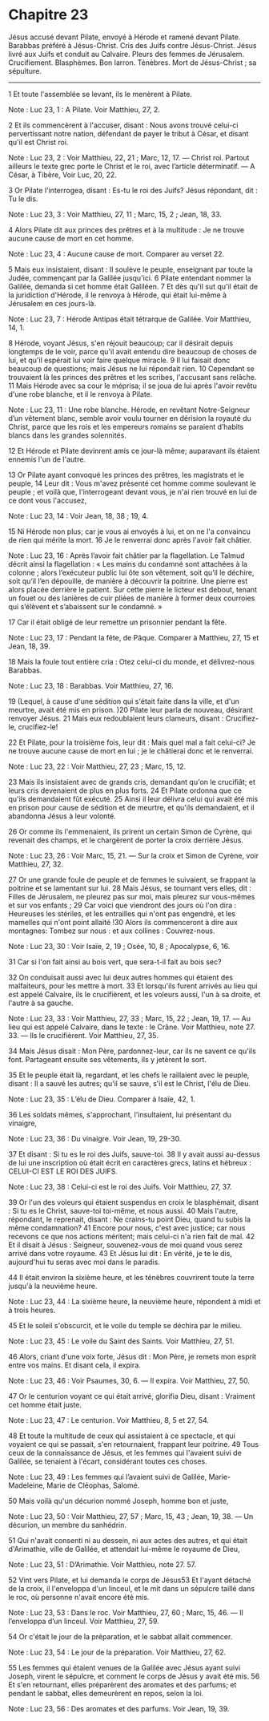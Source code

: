 # Chapitre 23

Jésus accusé devant Pilate, envoyé à Hérode et ramené devant Pilate.
Barabbas préféré à Jésus-Christ.
Cris des Juifs contre Jésus-Christ.
Jésus livré aux Juifs et conduit au Calvaire.
Pleurs des femmes de Jérusalem.
Crucifiement.
Blasphèmes.
Bon larron.
Ténèbres.
Mort de Jésus-Christ ; sa sépulture.

***

1 Et toute l'assemblée se levant, ils le menèrent à Pilate.

<span class="bible-note">Note : </span> Luc 23, 1 : A Pilate. Voir Matthieu, 27, 2.

2 Et ils commencèrent à l'accuser, disant : Nous avons trouvé celui-ci pervertissant notre nation, défendant de payer le tribut à César, et disant qu'il est Christ roi.

<span class="bible-note">Note : </span> Luc 23, 2 : Voir Matthieu, 22, 21 ; Marc, 12, 17. ― Christ roi. Partout ailleurs le texte grec porte le Christ et le roi, avec l’article déterminatif. ― A César, à Tibère, Voir Luc, 20, 22.

3 Or Pilate l'interrogea, disant : Es-tu le roi des Juifs? Jésus répondant, dit : Tu le dis.

<span class="bible-note">Note : </span> Luc 23, 3 : Voir Matthieu, 27, 11 ; Marc, 15, 2 ; Jean, 18, 33.


4 Alors Pilate dit aux princes des prêtres et à la multitude : Je ne trouve aucune cause de mort en cet homme.

<span class="bible-note">Note : </span> Luc 23, 4 : Aucune cause de mort. Comparer au verset 22.

5 Mais eux insistaient, disant : Il soulève le peuple, enseignant par toute la Judée, commençant par la Galilée jusqu'ici. 6 Pilate entendant nommer la Galilée, demanda si cet homme était Galiléen. 7 Et dès qu'il sut qu'il était de la juridiction d'Hérode, il le renvoya à Hérode, qui était lui-même à Jérusalem en ces jours-là.

<span class="bible-note">Note : </span> Luc 23, 7 : Hérode Antipas était tétrarque de Galilée. Voir Matthieu, 14, 1.


8 Hérode, voyant Jésus, s'en réjouit beaucoup; car il désirait depuis longtemps de le voir, parce qu'il avait entendu dire beaucoup de choses de lui, et qu'il espérait lui voir faire quelque miracle. 9 Il lui faisait donc beaucoup de questions; mais Jésus ne lui répondait rien. 10 Cependant se trouvaient là les princes des prêtres et les scribes, l'accusant sans relâche. 11 Mais Hérode avec sa cour le méprisa; il se joua de lui après l'avoir revêtu d'une robe blanche, et il le renvoya à Pilate.

<span class="bible-note">Note : </span> Luc 23, 11 : Une robe blanche. Hérode, en revêtant Notre-Seigneur d’un vêtement blanc, semble avoir voulu tourner en dérision la royauté du Christ, parce que les rois et les empereurs romains se paraient d’habits blancs dans les grandes solennités.

12 Et Hérode et Pilate devinrent amis ce jour-là même; auparavant ils étaient ennemis l'un de l'autre.


13 Or Pilate ayant convoqué les princes des prêtres, les magistrats et le peuple, 14 Leur dit : Vous m'avez présenté cet homme comme soulevant le peuple ; et voilà que, l'interrogeant devant vous, je n'ai rien trouvé en lui de ce dont vous l'accusez,

<span class="bible-note">Note : </span> Luc 23, 14 : Voir Jean, 18, 38 ; 19, 4.

15 Ni Hérode non plus; car je vous ai envoyés à lui, et on ne l'a convaincu de rien qui mérite la mort. 16 Je le renverrai donc après l'avoir fait châtier.

<span class="bible-note">Note : </span> Luc 23, 16 : Après l’avoir fait châtier par la flagellation. Le Talmud décrit ainsi la flagellation : « Les mains du condamné sont attachées à la colonne ; alors l’exécuteur public lui ôte son vêtement, soit qu’il le déchire, soit qu’il l’en dépouille, de manière à découvrir la poitrine. Une pierre est alors placée derrière le patient. Sur cette pierre le licteur est debout, tenant un fouet ou des lanières de cuir pliées de manière à former deux courroies qui s’élèvent et s’abaissent sur le condamné. »


17 Car il était obligé de leur remettre un prisonnier pendant la fête.

<span class="bible-note">Note : </span> Luc 23, 17 : Pendant la fête, de Pâque. Comparer à Matthieu, 27, 15 et Jean, 18, 39.

18 Mais la foule tout entière cria : Otez celui-ci du monde, et délivrez-nous Barabbas.

<span class="bible-note">Note : </span> Luc 23, 18 : Barabbas. Voir Matthieu, 27, 16.

19 (Lequel, à cause d'une sédition qui s'était faite dans la ville, et d'un meurtre, avait été mis en prison. )20 Pilate leur parla de nouveau, désirant renvoyer Jésus. 21 Mais eux redoublaient leurs clameurs, disant : Crucifiez-le, crucifiez-le!

22 Et Pilate, pour la troisième fois, leur dit : Mais quel mal a fait celui-ci? Je ne trouve aucune cause de mort en lui ; je le châtierai donc et le renverrai.

<span class="bible-note">Note : </span> Luc 23, 22 : Voir Matthieu, 27, 23 ; Marc, 15, 12.

23 Mais ils insistaient avec de grands cris, demandant qu'on le crucifiât; et leurs cris devenaient de plus en plus forts. 24 Et Pilate ordonna que ce qu'ils demandaient fût exécuté. 25 Ainsi il leur délivra celui qui avait été mis en prison pour cause de sédition et de meurtre, et qu'ils demandaient, et il abandonna Jésus à leur volonté.


26 Or comme ils l'emmenaient, ils prirent un certain Simon de Cyrène, qui revenait des champs, et le chargèrent de porter la croix derrière Jésus.

<span class="bible-note">Note : </span> Luc 23, 26 : Voir Marc, 15, 21. ― Sur la croix et Simon de Cyrène, voir Matthieu, 27, 32.

27 Or une grande foule de peuple et de femmes le suivaient, se frappant la poitrine et se lamentant sur lui. 28 Mais Jésus, se tournant vers elles, dit : Filles de Jérusalem, ne pleurez pas sur moi, mais pleurez sur vous-mêmes et sur vos enfants ; 29 Car voici que viendront des jours où l'on dira : Heureuses les stériles, et les entrailles qui n'ont pas engendré, et les mamelles qui n'ont point allaité !30 Alors ils commenceront à dire aux montagnes: Tombez sur nous : et aux collines : Couvrez-nous.

<span class="bible-note">Note : </span> Luc 23, 30 : Voir Isaïe, 2, 19 ; Osée, 10, 8 ; Apocalypse, 6, 16.

31 Car si l'on fait ainsi au bois vert, que sera-t-il fait au bois sec?


32 On conduisait aussi avec lui deux autres hommes qui étaient des malfaiteurs, pour les mettre à mort. 33 Et lorsqu'ils furent arrivés au lieu qui est appelé Calvaire, ils le crucifièrent, et les voleurs aussi, l'un à sa droite, et l'autre à sa gauche.

<span class="bible-note">Note : </span> Luc 23, 33 : Voir Matthieu, 27, 33 ; Marc, 15, 22 ; Jean, 19, 17. ― Au lieu qui est appelé Calvaire, dans le texte : le Crâne. Voir Matthieu, note 27. 33. ― Ils le crucifièrent. Voir Matthieu, 27, 35.

34 Mais Jésus disait : Mon Père, pardonnez-leur, car ils ne savent ce qu'ils font. Partageant ensuite ses vêtements, ils y jetèrent le sort.


35 Et le peuple était là, regardant, et les chefs le raillaient avec le peuple, disant : Il a sauvé les autres; qu'il se sauve, s'il est le Christ, l'élu de Dieu.

<span class="bible-note">Note : </span> Luc 23, 35 : L’élu de Dieu. Comparer à Isaïe, 42, 1.

36 Les soldats mêmes, s'approchant, l'insultaient, lui présentant du vinaigre,

<span class="bible-note">Note : </span> Luc 23, 36 : Du vinaigre. Voir Jean, 19, 29-30.

37 Et disant : Si tu es le roi des Juifs, sauve-toi. 38 Il y avait aussi au-dessus de lui une inscription où était écrit en caractères grecs, latins et hébreux : CELUI-CI EST LE ROI DES JUIFS.

<span class="bible-note">Note : </span> Luc 23, 38 : Celui-ci est le roi des Juifs. Voir Matthieu, 27, 37.


39 Or l'un des voleurs qui étaient suspendus en croix le blasphémait, disant : Si tu es le Christ, sauve-toi toi-même, et nous aussi. 40 Mais l'autre, répondant, le reprenait, disant : Ne crains-tu point Dieu, quand tu subis la même condamnation? 41 Encore pour nous, c'est avec justice; car nous recevons ce que nos actions méritent; mais celui-ci n'a rien fait de mal. 42 Et il disait à Jésus : Seigneur, souvenez-vous de moi quand vous serez arrivé dans votre royaume. 43 Et Jésus lui dit : En vérité, je te le dis, aujourd'hui tu seras avec moi dans le paradis.


44 Il était environ la sixième heure, et les ténèbres couvrirent toute la terre jusqu'à la neuvième heure.

<span class="bible-note">Note : </span> Luc 23, 44 : La sixième heure, la neuvième heure, répondent à midi et à trois heures.

45 Et le soleil s'obscurcit, et le voile du temple se déchira par le milieu.

<span class="bible-note">Note : </span> Luc 23, 45 : Le voile du Saint des Saints. Voir Matthieu, 27, 51.

46 Alors, criant d'une voix forte, Jésus dit : Mon Père, je remets mon esprit entre vos mains. Et disant cela, il expira.

<span class="bible-note">Note : </span> Luc 23, 46 : Voir Psaumes, 30, 6. ― Il expira. Voir Matthieu, 27, 50.

47 Or le centurion voyant ce qui était arrivé, glorifia Dieu, disant : Vraiment cet homme était juste.

<span class="bible-note">Note : </span> Luc 23, 47 : Le centurion. Voir Matthieu, 8, 5 et 27, 54.

48 Et toute la multitude de ceux qui assistaient à ce spectacle, et qui voyaient ce qui se passait, s'en retournaient, frappant leur poitrine. 49 Tous ceux de la connaissance de Jésus, et les femmes qui l'avaient suivi de Galilée, se tenaient à l'écart, considérant toutes ces choses.

<span class="bible-note">Note : </span> Luc 23, 49 : Les femmes qui l’avaient suivi de Galilée, Marie-Madeleine, Marie de Cléophas, Salomé.


50 Mais voilà qu'un décurion nommé Joseph, homme bon et juste,

<span class="bible-note">Note : </span> Luc 23, 50 : Voir Matthieu, 27, 57 ; Marc, 15, 43 ; Jean, 19, 38. ― Un décurion, un membre du sanhédrin.

51 Qui n'avait consenti ni au dessein, ni aux actes des autres, et qui était d'Arimathie, ville de Galilée, et attendait lui-même le royaume de Dieu,

<span class="bible-note">Note : </span> Luc 23, 51 : D’Arimathie. Voir Matthieu, note 27. 57.

52 Vint vers Pilate, et lui demanda le corps de Jésus53 Et l'ayant détaché de la croix, il l'enveloppa d'un linceul, et le mit dans un sépulcre taillé dans le roc, où personne n'avait encore été mis.

<span class="bible-note">Note : </span> Luc 23, 53 : Dans le roc. Voir Matthieu, 27, 60 ; Marc, 15, 46. ― Il l’enveloppa d’un linceul. Voir Matthieu, 27, 59.

54 Or c'était le jour de la préparation, et le sabbat allait commencer.

<span class="bible-note">Note : </span> Luc 23, 54 : Le jour de la préparation. Voir Matthieu, 27, 62.


55 Les femmes qui étaient venues de la Galilée avec Jésus ayant suivi Joseph, virent le sépulcre, et comment le corps de Jésus y avait été mis. 56 Et s'en retournant, elles préparèrent des aromates et des parfums; et pendant le sabbat, elles demeurèrent en repos, selon la loi.

<span class="bible-note">Note : </span> Luc 23, 56 : Des aromates et des parfums. Voir Jean, 19, 39.

